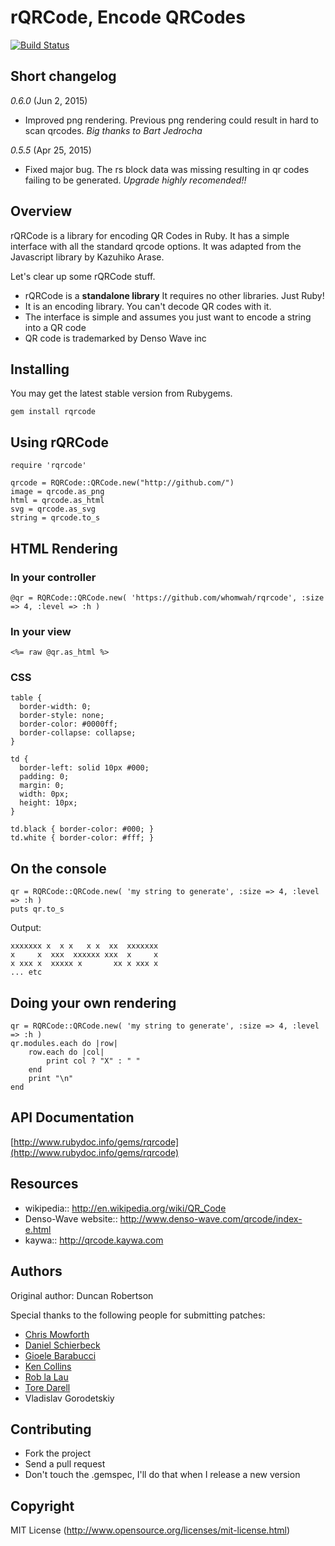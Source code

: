 # rQRCode, Encode QRCodes 

[![Build Status](https://travis-ci.org/whomwah/rqrcode.svg?branch=master)](https://travis-ci.org/whomwah/rqrcode)

## Short changelog

*0.6.0* (Jun 2, 2015)

- Improved png rendering. Previous png rendering could result in hard to scan qrcodes.
  *Big thanks to Bart Jedrocha*

*0.5.5* (Apr 25, 2015)

- Fixed major bug. The rs block data was missing resulting in qr codes failing to be generated.
  *Upgrade highly recomended!!*

## Overview

rQRCode is a library for encoding QR Codes in Ruby. It has a simple interface with all the standard qrcode options. It was adapted from the Javascript library by Kazuhiko Arase.

Let's clear up some rQRCode stuff.

* rQRCode is a __standalone library__ It requires no other libraries. Just Ruby!
* It is an encoding library. You can't decode QR codes with it.
* The interface is simple and assumes you just want to encode a string into a QR code
* QR code is trademarked by Denso Wave inc

## Installing

You may get the latest stable version from Rubygems.

    gem install rqrcode

## Using rQRCode

    require 'rqrcode'

    qrcode = RQRCode::QRCode.new("http://github.com/")
    image = qrcode.as_png
    html = qrcode.as_html
    svg = qrcode.as_svg
    string = qrcode.to_s

## HTML Rendering
### In your controller

    @qr = RQRCode::QRCode.new( 'https://github.com/whomwah/rqrcode', :size => 4, :level => :h )

### In your view

    <%= raw @qr.as_html %>

### CSS

    table {
      border-width: 0;
      border-style: none;
      border-color: #0000ff;
      border-collapse: collapse;
    }

    td {
      border-left: solid 10px #000;
      padding: 0; 
      margin: 0; 
      width: 0px; 
      height: 10px; 
    }

    td.black { border-color: #000; }
    td.white { border-color: #fff; }
    
## On the console

    qr = RQRCode::QRCode.new( 'my string to generate', :size => 4, :level => :h )
    puts qr.to_s

Output:

    xxxxxxx x  x x   x x  xx  xxxxxxx
    x     x  xxx  xxxxxx xxx  x     x
    x xxx x  xxxxx x       xx x xxx x
    ... etc 

## Doing your own rendering

    qr = RQRCode::QRCode.new( 'my string to generate', :size => 4, :level => :h )
    qr.modules.each do |row|
        row.each do |col| 
            print col ? "X" : " "
        end
        print "\n"
    end

## API Documentation

[http://www.rubydoc.info/gems/rqrcode](http://www.rubydoc.info/gems/rqrcode)

## Resources

* wikipedia:: http://en.wikipedia.org/wiki/QR_Code
* Denso-Wave website:: http://www.denso-wave.com/qrcode/index-e.html
* kaywa:: http://qrcode.kaywa.com

## Authors

Original author: Duncan Robertson

Special thanks to the following people for submitting patches:

* [Chris Mowforth](http://blog.99th.st)
* [Daniel Schierbeck](https://github.com/dasch)
* [Gioele Barabucci](https://github.com/gioele)
* [Ken Collins](https://github.com/metaskills)
* [Rob la Lau](https://github.com/ohreally)
* [Tore Darell](http://tore.darell.no)
* Vladislav Gorodetskiy

## Contributing
* Fork the project
* Send a pull request
* Don't touch the .gemspec, I'll do that when I release a new version

## Copyright

MIT License (http://www.opensource.org/licenses/mit-license.html)
